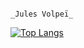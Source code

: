                                                                      _Jules Volpeï_


[![Top Langs](https://github-readme-stats.vercel.app/api/top-langs/?username=JulesVolpei&layout=compact)](https://github.com/anuraghazra/github-readme-stats)
